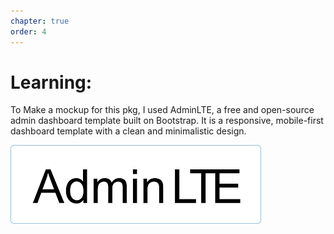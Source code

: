 ```yaml
---
chapter: true
order: 4
---
```


<a id="Learning"></a>

# **Learning:**

To Make a mockup for this pkg, I used AdminLTE, a free and open-source admin dashboard template built on Bootstrap. It is a responsive, mobile-first dashboard template with a clean and minimalistic design.

![learning](../assets/learning.png)
